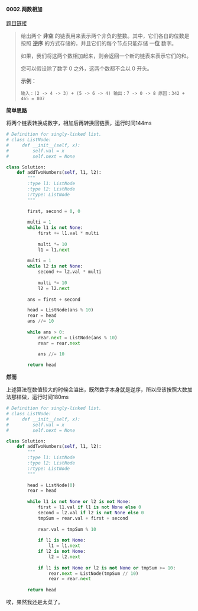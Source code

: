 #### 0002.两数相加

[题目链接](https://leetcode-cn.com/problems/add-two-numbers/)

>给出两个 **非空** 的链表用来表示两个非负的整数。其中，它们各自的位数是按照 **逆序** 的方式存储的，并且它们的每个节点只能存储 **一位** 数字。
>
>如果，我们将这两个数相加起来，则会返回一个新的链表来表示它们的和。
>
>您可以假设除了数字 0 之外，这两个数都不会以 0 开头。
>
>**示例：**
>
>`
>输入：(2 -> 4 -> 3) + (5 -> 6 -> 4)
>输出：7 -> 0 -> 8
>原因：342 + 465 = 807
>`

**简单思路**

将两个链表转换成数字，相加后再转换回链表，运行时间144ms

```python
# Definition for singly-linked list.
# class ListNode:
#     def __init__(self, x):
#         self.val = x
#         self.next = None

class Solution:
    def addTwoNumbers(self, l1, l2):
        """
        :type l1: ListNode
        :type l2: ListNode
        :rtype: ListNode
        """
        
        first, second = 0, 0
        
        multi = 1
        while l1 is not None:
            first += l1.val * multi
            
            multi *= 10
            l1 = l1.next
        
        multi = 1
        while l2 is not None:
            second += l2.val * multi
            
            multi *= 10
            l2 = l2.next
            
        ans = first + second

        head = ListNode(ans % 10)
        rear = head
        ans //= 10
        
        while ans > 0:
            rear.next = ListNode(ans % 10)
            rear = rear.next

            ans //= 10
        
        return head
```

**然而**

上述算法在数值较大的时候会溢出，既然数字本身就是逆序，所以应该按照大数加法那样做，运行时间180ms

```python
# Definition for singly-linked list.
# class ListNode:
#     def __init__(self, x):
#         self.val = x
#         self.next = None

class Solution:
    def addTwoNumbers(self, l1, l2):
        """
        :type l1: ListNode
        :type l2: ListNode
        :rtype: ListNode
        """
        
        head = ListNode(0)
        rear = head
        
        while l1 is not None or l2 is not None:
            first = l1.val if l1 is not None else 0
            second = l2.val if l2 is not None else 0
            tmpSum = rear.val + first + second
            
            rear.val = tmpSum % 10
            
            if l1 is not None:
                l1 = l1.next
            if l2 is not None:
                l2 = l2.next
            
            if l1 is not None or l2 is not None or tmpSum >= 10:
                rear.next = ListNode(tmpSum // 10)
                rear = rear.next
        
        return head
```



唉，果然我还是太菜了。